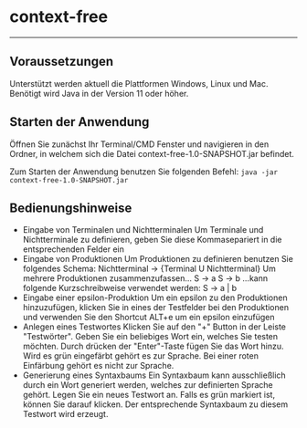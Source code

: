 # context-free
---
## Voraussetzungen
Unterstützt werden aktuell die Plattformen Windows, Linux und Mac.
Benötigt wird Java in der Version 11 oder höher.

## Starten der Anwendung
Öffnen Sie zunächst Ihr Terminal/CMD Fenster und navigieren in den Ordner, 
in welchem sich die Datei context-free-1.0-SNAPSHOT.jar befindet.

Zum Starten der Anwendung benutzen Sie folgenden Befehl:
`java -jar context-free-1.0-SNAPSHOT.jar`
## Bedienungshinweise
* Eingabe von Terminalen und Nichtterminalen
	Um Terminale und Nichtterminale zu definieren, geben Sie diese Kommasepariert in die entsprechenden Felder ein
* Eingabe von Produktionen
	Um Produktionen zu definieren benutzen Sie folgendes Schema:
	  Nichtterminal -> {Terminal U Nichtterminal}
	Um mehrere Produktionen zusammenzufassen...
	  S -> a
	  S -> b
	...kann folgende Kurzschreibweise verwendet werden:
	  S -> a | b
* Eingabe einer epsilon-Produktion
	Um ein epsilon zu den Produktionen hinzuzufügen, klicken Sie in eines der Testfelder bei den Produktionen 
	und verwenden Sie den Shortcut ALT+e um ein epsilon einzufügen
* Anlegen eines Testwortes
	Klicken Sie auf den "+" Button in der Leiste "Testwörter". 
	Geben Sie ein beliebiges Wort ein, welches Sie testen möchten.
	Durch drücken der "Enter"-Taste fügen Sie das Wort hinzu.
	Wird es grün eingefärbt gehört es zur Sprache.
	Bei einer roten Einfärbung gehört es nicht zur Sprache.
* Generierung eines Syntaxbaums
	Ein Syntaxbaum kann ausschließlich durch ein Wort generiert werden, welches zur definierten Sprache gehört.
	Legen Sie ein neues Testwort an. Falls es grün markiert ist, können Sie darauf klicken.
	Der entsprechende Syntaxbaum zu diesem Testwort wird erzeugt.
